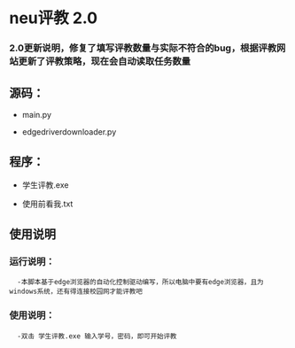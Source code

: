 # neu评教 2.0
### 2.0更新说明，修复了填写评教数量与实际不符合的bug，根据评教网站更新了评教策略，现在会自动读取任务数量

## 源码：
- main.py

- edgedriverdownloader.py

## 程序：
- 学生评教.exe
  
- 使用前看我.txt

## 使用说明
  ### 运行说明：
	  -本脚本基于edge浏览器的自动化控制驱动编写，所以电脑中要有edge浏览器，且为windows系统，还有得连接校园网才能评教吧

  ### 使用说明：
	  -双击 学生评教.exe 输入学号，密码，即可开始评教

